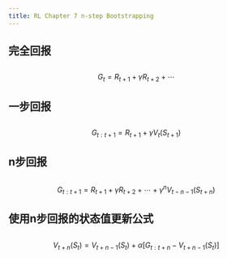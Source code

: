 ```yaml
---
title: RL Chapter 7 n-step Bootstrapping
---
```


## 完全回报
##
$$G_t = R_{t+1}+\gamma R_{t+2}+\cdots$$
## 一步回报
##
$$G_{t:t+1} = R_{t+1}+\gamma V_t(S_{t+1})$$
## n步回报
##
$$G_{t:t+1} = R_{t+1}+\gamma R_{t+2} + \cdots + \gamma^n V_{t-n-1}(S_{t+n})$$
## 使用n步回报的状态值更新公式
##
$$V_{t+n}(S_t)=V_{t+n-1}(S_t)+\alpha [G_{t:t+n}-V_{t+n-1}(S_t)]$$
##
